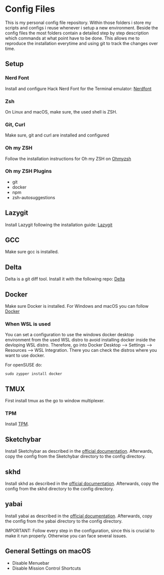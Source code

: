 # Config Files

This is my personal config file repository. Within those folders i store my scripts and configs i reuse whenever i setup a new environment. Beside the config files the most folders contain a detailed step by step description which commands at what point have to be done. This allows me to reproduce the installation everytime and using git to track the changes over time.
## Setup
### Nerd Font
Install and configure Hack Nerd Font for the Terminal emulator:
[Nerdfont](https://www.nerdfonts.com/)
### Zsh
On Linux and macOS, make sure, the used shell is ZSH.
### Git, Curl
Make sure, git and curl are installed and configured
### Oh my ZSH
Follow the installation instructions for Oh my ZSH on
[Ohmyzsh](https://ohmyz.sh/#install)

### Oh my ZSH Plugins
- git
- docker
- npm
- zsh-autosuggestions

## Lazygit
Install Lazygit following the installation guide:
[Lazygit](https://github.com/jesseduffield/lazygit#installation)

## GCC
Make sure gcc is installed.

## Delta
Delta is a git diff tool. Install it with the following repo:
[Delta](https://github.com/dandavison/delta)

## Docker
Make sure Docker is installed.
For Windows and macOS you can follow [Docker](https://www.docker.com/)
### When WSL is used
You can set a configuration to use the windows docker desktop environment from the used WSL distro to avoid installing docker inside the devloping WSL distro. Therefore, go into Docker Desktop --> Settings --> Resources --> WSL Integration. There you can check the distros where you want to use docker.

For openSUSE do:
```
sudo zypper install docker
```
## TMUX
First install tmux as the go to window multiplexer.

### TPM 
Install [TPM](https://github.com/tmux-plugins/tpm).

## Sketchybar
Install Sketchybar as described in the [official documentation](https://github.com/FelixKratz/SketchyBar). Afterwards, copy the config from the Sketchybar directory to the config directory.

## skhd
Install skhd as described in the [official documentation](https://github.com/koekeishiya/skhd). Afterwards, copy the config from the skhd directory to the config directory.

## yabai
Install yabai as described in the [official documentation](https://github.com/koekeishiya/yabai). Afterwards, copy the config from the yabai directory to the config directory.

IMPORTANT: Follow every step in the configuration, since this is crucial to make it run properly. Otherwise you can face several issues.

## General Settings on macOS
- Disable Menuebar
- Disable Mission Control Shortcuts
